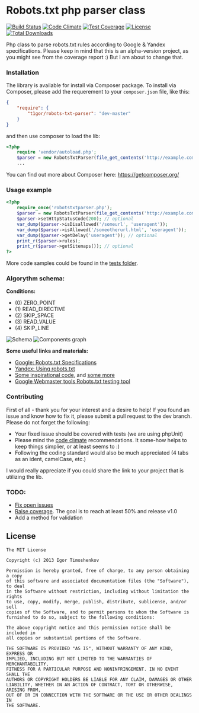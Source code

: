 Robots.txt php parser class
=====================

[![Build Status](https://travis-ci.org/t1gor/Robots.txt-Parser-Class.svg?branch=master)](https://travis-ci.org/t1gor/Robots.txt-Parser-Class) [![Code Climate](https://codeclimate.com/github/t1gor/Robots.txt-Parser-Class/badges/gpa.svg)](https://codeclimate.com/github/t1gor/Robots.txt-Parser-Class) [![Test Coverage](https://codeclimate.com/github/t1gor/Robots.txt-Parser-Class/badges/coverage.svg)](https://codeclimate.com/github/t1gor/Robots.txt-Parser-Class) [![License](https://poser.pugx.org/t1gor/robots-txt-parser/license.svg)](https://packagist.org/packages/t1gor/robots-txt-parser) [![Total Downloads](https://poser.pugx.org/t1gor/robots-txt-parser/downloads.svg)](https://packagist.org/packages/t1gor/robots-txt-parser)

Php class to parse robots.txt rules according to Google & Yandex specifications. Please keep in mind that this is an alpha-version project, as you might see from the coverage report :) But I am about to change that.

### Installation
The library is available for install via Composer package. To install via Composer, please add the requerement to your `composer.json` file, like this:

```json
{
    "require": {
        "t1gor/robots-txt-parser": "dev-master"
    }
}
```

and then use composer to load the lib:

```php
<?php
    require 'vendor/autoload.php';
    $parser = new RobotsTxtParser(file_get_contents('http://example.com/robots.txt'));
    ...
```

You can find out more about Composer here: https://getcomposer.org/

### Usage example
```php
<?php
    require_once('robotstxtparser.php');
    $parser = new RobotsTxtParser(file_get_contents('http://example.com/robots.txt'));
    $parser->setHttpStatusCode(200); // optional
    var_dump($parser->isDisallowed('/someurl', 'useragent'));
    var_dump($parser->isAllowed('/someotherurl.html', 'useragent'));
    var_dump($parser->getDelay('useragent')); // optional
    print_r($parser->rules);
    print_r($parser->getSitemaps()); // optional
?>
```

More code samples could be found in the [tests folder](https://github.com/t1gor/Robots.txt-Parser-Class/tree/master/test).

### Algorythm schema:
**Conditions:**
* (0) ZERO_POINT
* (1) READ_DIRECTIVE
* (2) SKIP_SPACE
* (3) READ_VALUE
* (4) SKIP_LINE

![Schema](https://raw.githubusercontent.com/t1gor/Robots.txt-Parser-Class/master/assets/schema.png)
![Components graph](https://raw.githubusercontent.com/t1gor/Robots.txt-Parser-Class/master/assets/components-graph.png)

**Some useful links and materials:**
* [Google: Robots.txt Specifications](https://developers.google.com/webmasters/control-crawl-index/docs/robots_txt)
* [Yandex: Using robots.txt](http://help.yandex.com/webmaster/?id=1113851)
* [Some inspirational code](http://socoder.net/index.php?snippet=23824), and [some more](http://www.the-art-of-web.com/php/parse-robots/#.UP0C1ZGhM6I)
* [Google Webmaster tools Robots.txt testing tool](https://www.google.com/webmasters/tools/robots-testing-tool)

### Contributing
First of all - thank you for your interest and a desire to help! If you found an issue and know how to fix it, please submit a pull request to the dev branch. Please do not forget the following:
- Your fixed issue should be covered with tests (we are using phpUnit)
- Please mind the [code climate](https://codeclimate.com/github/t1gor/Robots.txt-Parser-Class) recommendations. It some-how helps to keep things simplier, or at least seems to :)
- Following the coding standard would also be much appreciated (4 tabs as an ident, camelCase, etc.)

I would really appreciate if you could share the link to your project that is utilizing the lib.

### TODO:
 * [Fix open issues](https://github.com/t1gor/Robots.txt-Parser-Class/issues)
 * [Raise coverage](https://codeclimate.com/github/t1gor/Robots.txt-Parser-Class/code?sort=covered_percent&sort_direction=desc). The goal is to reach at least 50% and release v1.0
 * Add a method for validation

License
-------

    The MIT License

    Copyright (c) 2013 Igor Timoshenkov

    Permission is hereby granted, free of charge, to any person obtaining a copy
    of this software and associated documentation files (the "Software"), to deal
    in the Software without restriction, including without limitation the rights
    to use, copy, modify, merge, publish, distribute, sublicense, and/or sell
    copies of the Software, and to permit persons to whom the Software is
    furnished to do so, subject to the following conditions:

    The above copyright notice and this permission notice shall be included in
    all copies or substantial portions of the Software.

    THE SOFTWARE IS PROVIDED "AS IS", WITHOUT WARRANTY OF ANY KIND, EXPRESS OR
    IMPLIED, INCLUDING BUT NOT LIMITED TO THE WARRANTIES OF MERCHANTABILITY,
    FITNESS FOR A PARTICULAR PURPOSE AND NONINFRINGEMENT. IN NO EVENT SHALL THE
    AUTHORS OR COPYRIGHT HOLDERS BE LIABLE FOR ANY CLAIM, DAMAGES OR OTHER
    LIABILITY, WHETHER IN AN ACTION OF CONTRACT, TORT OR OTHERWISE, ARISING FROM,
    OUT OF OR IN CONNECTION WITH THE SOFTWARE OR THE USE OR OTHER DEALINGS IN
    THE SOFTWARE.
